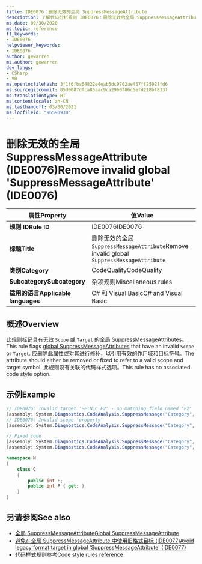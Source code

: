 ```yaml
---
title: IDE0076：删除无效的全局 SuppressMessageAttribute
description: 了解代码分析规则 IDE0076：删除无效的全局 SuppressMessageAttribute
ms.date: 09/30/2020
ms.topic: reference
f1_keywords:
- IDE0076
helpviewer_keywords:
- IDE0076
author: gewarren
ms.author: gewarren
dev_langs:
- CSharp
- VB
ms.openlocfilehash: 3f1f6fba64822e4eab5dc9702ae457ff2592ffd6
ms.sourcegitcommit: 05d0087dfca85aac9ca2960f86c5efd218bf833f
ms.translationtype: HT
ms.contentlocale: zh-CN
ms.lasthandoff: 03/30/2021
ms.locfileid: "96590930"
---
```

# <a name="remove-invalid-global-suppressmessageattribute-ide0076"></a><span data-ttu-id="a939c-103">删除无效的全局 SuppressMessageAttribute (IDE0076)</span><span class="sxs-lookup"><span data-stu-id="a939c-103">Remove invalid global 'SuppressMessageAttribute' (IDE0076)</span></span>

|<span data-ttu-id="a939c-104">属性</span><span class="sxs-lookup"><span data-stu-id="a939c-104">Property</span></span>|<span data-ttu-id="a939c-105">值</span><span class="sxs-lookup"><span data-stu-id="a939c-105">Value</span></span>|
|-|-|
| <span data-ttu-id="a939c-106">**规则 ID**</span><span class="sxs-lookup"><span data-stu-id="a939c-106">**Rule ID**</span></span> | <span data-ttu-id="a939c-107">IDE0076</span><span class="sxs-lookup"><span data-stu-id="a939c-107">IDE0076</span></span> |
| <span data-ttu-id="a939c-108">**标题**</span><span class="sxs-lookup"><span data-stu-id="a939c-108">**Title**</span></span> | <span data-ttu-id="a939c-109">删除无效的全局 `SuppressMessageAttribute`</span><span class="sxs-lookup"><span data-stu-id="a939c-109">Remove invalid global `SuppressMessageAttribute`</span></span> |
| <span data-ttu-id="a939c-110">**类别**</span><span class="sxs-lookup"><span data-stu-id="a939c-110">**Category**</span></span> | <span data-ttu-id="a939c-111">CodeQuality</span><span class="sxs-lookup"><span data-stu-id="a939c-111">CodeQuality</span></span> |
| <span data-ttu-id="a939c-112">**Subcategory**</span><span class="sxs-lookup"><span data-stu-id="a939c-112">**Subcategory**</span></span> | <span data-ttu-id="a939c-113">杂项规则</span><span class="sxs-lookup"><span data-stu-id="a939c-113">Miscellaneous rules</span></span> |
| <span data-ttu-id="a939c-114">**适用的语言**</span><span class="sxs-lookup"><span data-stu-id="a939c-114">**Applicable languages**</span></span> | <span data-ttu-id="a939c-115">C# 和 Visual Basic</span><span class="sxs-lookup"><span data-stu-id="a939c-115">C# and Visual Basic</span></span> |

## <a name="overview"></a><span data-ttu-id="a939c-116">概述</span><span class="sxs-lookup"><span data-stu-id="a939c-116">Overview</span></span>

<span data-ttu-id="a939c-117">此规则标记具有无效 `Scope` 或 `Target` 的[全局 SuppressMessageAttributes](/visualstudio/code-quality/in-source-suppression-overview#global-level-suppressions)。</span><span class="sxs-lookup"><span data-stu-id="a939c-117">This rule flags [global SuppressMessageAttributes](/visualstudio/code-quality/in-source-suppression-overview#global-level-suppressions) that have an invalid `Scope` or `Target`.</span></span> <span data-ttu-id="a939c-118">应删除此属性或对其进行修补，以引用有效的作用域和目标符号。</span><span class="sxs-lookup"><span data-stu-id="a939c-118">The attribute should either be removed or fixed to refer to a valid scope and target symbol.</span></span> <span data-ttu-id="a939c-119">此规则没有关联的代码样式选项。</span><span class="sxs-lookup"><span data-stu-id="a939c-119">This rule has no associated code style option.</span></span>

## <a name="example"></a><span data-ttu-id="a939c-120">示例</span><span class="sxs-lookup"><span data-stu-id="a939c-120">Example</span></span>

```csharp
// IDE0076: Invalid target '~F:N.C.F2' - no matching field named 'F2'
[assembly: System.Diagnostics.CodeAnalysis.SuppressMessage("Category", "Id: Title", Scope = "member", Target = "~F:N.C.F2")]
// IDE0076: Invalid scope 'property'
[assembly: System.Diagnostics.CodeAnalysis.SuppressMessage("Category", "Id: Title", Scope = "property", Target = "~P:N.C.P")]

// Fixed code
[assembly: System.Diagnostics.CodeAnalysis.SuppressMessage("Category", "Id: Title", Scope = "member", Target = "~F:N.C.F")]
[assembly: System.Diagnostics.CodeAnalysis.SuppressMessage("Category", "Id: Title", Scope = "member", Target = "~P:N.C.P")]

namespace N
{
    class C
    {
        public int F;
        public int P { get; }
    }
}
```

## <a name="see-also"></a><span data-ttu-id="a939c-121">另请参阅</span><span class="sxs-lookup"><span data-stu-id="a939c-121">See also</span></span>

- [<span data-ttu-id="a939c-122">全局 SuppressMessageAttribute</span><span class="sxs-lookup"><span data-stu-id="a939c-122">Global SuppressMessageAttribute</span></span>](/visualstudio/code-quality/in-source-suppression-overview#global-level-suppressions)
- [<span data-ttu-id="a939c-123">避免在全局 SuppressMessageAttribute 中使用旧格式目标 (IDE0077)</span><span class="sxs-lookup"><span data-stu-id="a939c-123">Avoid legacy format target in global 'SuppressMessageAttribute' (IDE0077)</span></span>](ide0077.md)
- [<span data-ttu-id="a939c-124">代码样式规则参考</span><span class="sxs-lookup"><span data-stu-id="a939c-124">Code style rules reference</span></span>](index.md)
